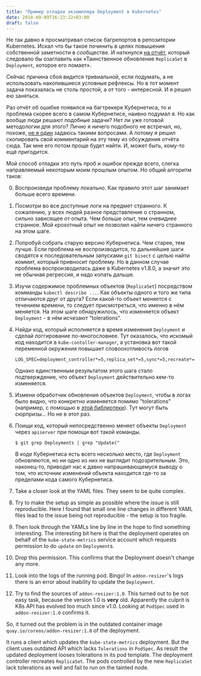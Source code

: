 ```yaml
---
title: "Пример отладки экземпляра Deployment в Kubernetes"
date: 2018-09-09T16:23:22+03:00
draft: false
---
```


Не так давно я просматривал список багрепортов в репозитории
Kubernetes. Искал что бы такое починить в целях повышения собственной
заметности в сообществе. И наткнулся
[на отчёт](https://github.com/kubernetes/kubernetes/issues/67515),
который следовало бы озаглавить как &laquo;Таинственное обновление
`ReplicaSet` в `Deployment`, которое его ломает&raquo;.

Сейчас причина сбоя видится тривиальной, если подумать, а не использовать
накопившиеся условные рефлексы. Но в тот момент задача показалась
не столь простой, а от того - интересной. И я решил ею заняться.

Раз отчёт об ошибке появился на багтрекере Кубернетиса, то и проблема
скорее всего в самом Кубернетисе, наивно подумал я. Но как вообще
люди решают подобные задачи? Нет ли уже готовой методологии для этого?
Лично я ничего подобного не встречал, но, похоже,
[не я один](https://github.com/kubernetes/kubernetes/issues/67515#issuecomment-415481314)
задаюсь такими вопросами. А потому я решил скопировать свой
комментарий на эту тему из обсуждения отчёта сюда. Так мне его
потом проще будет найти. И, может быть, кому-то ещё пригодится.

<!--more-->

Мой способ отладки это путь проб и ошибок прежде всего, слегка
направляемый некоторым моим прошлым опытом. Но общий алгоритм
таков:

0. Воспроизведи проблему локально. Как правило этот шаг занимает
   больше всего времени.

1. Посмотри во все доступные логи на предмет странного. К сожалению,
   у всех людей разное представление о странном, сильно зависящее от
   опыта. Чем больше опыт, тем очевиднее странное. Мой крохотный опыт
   не позволил найти ничего странного на этом шаге.

2. Попробуй собрать старую версию Кубернетиса. Чем старее, тем лучше.
   Если проблема не воспроизводится, то дальнейшие шаги сводятся
   к последовательным запусками `git bisect` с целью найти коммит,
   который привносит проблему. Но в данном случае проблема воспроизводилась
   даже в Kubernetes v1.8.0, а значит это не обычная регрессия, и надо
   копать дальше.

3. Изучи содержимое проблемных объектов (`ReplicaSet`) посредством
   комманды `kubectl describe ...`. Как объекты одного и того же типа
   отличаются друг от друга? Если какой-то объект меняется с течением
   времени, то следует присмотреться, что именно в нём меняется.
   На этом шаге обнаружилось, что изменяется объект `Deployment` -
   в нём исчезают "tolerations".

4. Найди код, который исполняется в время изменения `Deployment` и
   сделай логгирование по-многословнее. Тут оказалось, что искомый
   код находится в `kube-contoller-manager`, а установка вот такой
   переменной окружения повышает словоохотливость логов
   ```
   LOG_SPEC=deployment_controller*=5,replica_set*=5,sync*=5,recreate*=5
   ```
   Однако единственным результатом этого шага стало подтверждение,
   что объект `Deployment` действительно кем-то изменяется.

5. Измени обработчик обновления объектов `Deployment`, чтобы в логах
   было видно, что конкретно изменяется помимо "tolerations" (например,
   с помощью в [этой библиотеки](https://github.com/d4l3k/messagediff)).
   Тут могут быть сюрпризы... Но не в этот раз.

6. Поищи код, который непосредственно меняет объекты `Deployment`
   через `apiserver` при помощи вот такой команды.
   ```shell
   $ git grep Deployments | grep "Update("
   ```
   В коде Кубернетиса есть всего несколько место, где `Deployment`
   обновляются, но ни одно из них не выглядит подозрительным.
   Это, наконец-то, приводит нас к давно напрашивающемуся выводу о том,
   что источник изменений объекта находится где-то за пределами кода
   самого Кубернетиса.

7. Take a closer look at the YAML files. They seem to be quite complex.

8. Try to make the setup as simple as possible where the issue is still
   reproducible. Here I found that small one line changes in different YAML
   files lead to the issue being not reproducible - the setup is too fragile.

9. Then look through the YAMLs line by line in the hope to find something
   interesting. The interesting bit here is that the deployment operates
   on behalf of the `kube-state-metrics` service account which requests
   permission to do `update` on `Deployment`s.

10. Drop this permission. This confirms that the Deployment doesn't
    change any more.

11. Look into the logs of the running pod. Bingo! In `addon-resizer`'s logs
    there is an error about inability to update the `Deployment`.

12. Try to find the sources of `addon-resizer:1.0`. This turned out to be
    not easy task, because the version 1.0 is **very** old. Apparently the
    culprit is K8s API has evolved too much since v1.0. Looking at `PodSpec`
    used in `addon-resizer:1.0` confirms it.

So, it turned out the problem is in the outdated container image
`quay.io/coreos/addon-resizer:1.0` of the deployment.

It runs a client which updates the `kube-state-metrics` deployment. But the
client uses outdated API which lacks `Tolerations` in `PodSpec`. As result
the updated deployment looses tolerations in its pod template. The deployment
controller recreates `ReplicaSet`. The pods controlled by the new `ReplicaSet`
lack tolerations as well and fail to run on the tainted node.
